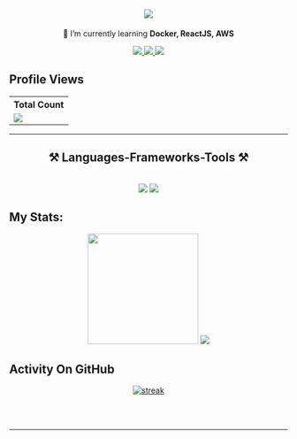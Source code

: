 <h1 align="center">
    <img src="https://readme-typing-svg.herokuapp.com/?font=Righteous&size=35&center=true&vCenter=true&width=500&height=70&duration=4000&lines=Hi+There!+👋;+I'm+Le+Duc+Loc!;" />
</h1>

<div align="center">

🌱 I’m currently learning **Docker, ReactJS, AWS**

 </div>
 
<div align="center"> 
  <a href="mailto:locle02122004@gmail.com">
    <img src="https://img.shields.io/badge/Gmail-333333?style=for-the-badge&logo=gmail&logoColor=red" />
  </a>
  <a href="https://linkedin.com/in/le-duc-loc" target="_blank">
    <img src="https://img.shields.io/badge/LinkedIn-0077B5?style=for-the-badge&logo=linkedin&logoColor=white" target="_blank" />
  </a>
  <a href="" target="_blank">
     <img src="https://img.shields.io/badge/Portfolio-FF5722?style=for-the-badge&logo=todoist&logoColor=white" target="_blank" /> <!-- sqlite, safari, google-chrome are other good icon options -->
  </a>
</div>

## Profile Views

  <table>
    <tr>
      <th>Total Count</th>
    </tr>
    <tr>
      <td>
         <a href="https://github.com/locleabcd"> <img src="https://visitcount.itsvg.in/api?id=Locleabcd&icon=0&color=0"> </a>
      </td>
    </tr>
  </table>
 <hr/>
 
<h2 align="center">⚒️ Languages-Frameworks-Tools ⚒️</h2>
<br/>
<div align="center">
    <img src="https://skillicons.dev/icons?i=react,bootstrap,mui,html,css,vscode,github,tailwind" />
    <img src="https://skillicons.dev/icons?i=git,nodejs,javascript,typescript,mongodb,c,java,mysql" /><br>
</div>

## My Stats:

<p align="center">
<img height="200px" src="https://github-readme-stats.vercel.app/api?username=leducloc-hcm&hide_border=true&show_icons=true&count_private=true&theme=gruvbox&bg_color=151515">
    <a href="https://github.com/locleabcd/github-readme-stats"><img src="https://github-readme-stats.vercel.app/api/top-langs/?username=locleabcd&langs_count=8&count_private=true&layout=compact&theme=react&hide_border=true&bg_color=0D1117" /></a>
</p>

## Activity On GitHub

<p align="center">
  <a href="https://github.com/kienptjk123">      
<img title="stats" alt="streak" src="https://github-readme-streak-stats.herokuapp.com/?user=Locleabcd&theme=dark&hide_border=false"/>
</a> 
</p>
<br/><br/>

<hr/>

<br/>

<br/>
